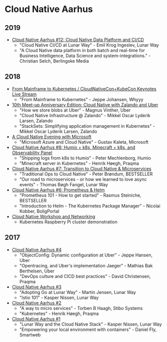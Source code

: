 # Cloud Native Aarhus

## 2019

* [Cloud Native Aarhus #12: Cloud Native Data Platform and CI/CD](https://www.meetup.com/Cloud-Native-Aarhus/events/257106811/)  
  * "Cloud Native CI/CD at Lunar Way" - Emil Krog Ingeslev, Lunar Way
  *  "A Cloud Native data platform in both batch and real-time for Business Intelligence, Data Science and system-integrations." - Christian Selch, Berlingske Media

## 2018
* [From Mainframe to Kubernetes / CloudNativeCon+KubeCon Keynotes Live Stream](https://www.meetup.com/Cloud-Native-Aarhus/events/256345753/)  
  * "From Mainframe to Kubernetes" - Jeppe Johansen, Whyyy
* [10th Meet-up Anniversary Edition: Cloud Native with Zalando and Uber](https://www.meetup.com/Cloud-Native-Aarhus/events/255632833/)  
  * "How we store blobs at Uber" - Magnus Vinther, Uber
  * "Cloud Native Infrastructure @ Zalando" - Mikkel Oscar Lyderik Larsen, Zalando
  * "StackSets: Simplifying application management in Kubernetes" - Mikkel Oscar Lyderik Larsen, Zalando 
* [A Cloud Native Evening with Microsoft](https://www.meetup.com/Cloud-Native-Aarhus/events/253946193/)  
  * "Microsoft Azure and Cloud Native" - Gustav Kaleta, Microsoft  
* [Cloud Native Aarhus #8: Humio + k8s, Minecraft + k8s, and Observability Panel](https://www.meetup.com/Cloud-Native-Aarhus/events/251508540/)  
  * "Shipping logs from k8s to Humio" - Peter Mechlenborg, Humio
  * "Minecraft server in Kubernetes" - Henrik Høegh, Praqma 
* [Cloud Native Aarhus #7: Transition to Cloud Native & Microservices](https://www.meetup.com/Cloud-Native-Aarhus/events/248922498/)  
  * "Traditional Ops to Cloud Native" - Peter Brøndum, BESTSELLER
  * "Our road to microservices - or how we learned to love async events" - Thomas Bøgh Fangel, Lunar Way
* [Cloud Native Aarhus #6: Prometheus & Helm](https://www.meetup.com/Cloud-Native-Aarhus/events/246895606/)  
  * "Prometheus 101 - How to get started" - Rasmus Steiniche, BESTSELLER
  * "Introduction to Helm - The Kubernetes Package Manager" - Nicolai Kobber, BoligPortal
* [Cloud Native Workshop and Networking](https://www.meetup.com/Cloud-Native-Aarhus/events/246454051/)
  * Kubernetes Raspberry Pi cluster demonstration

## 2017
* [Cloud Native Aarhus #4](https://www.meetup.com/Cloud-Native-Aarhus/events/244655197/)
  * "ObjectConfig: Dynamic configuration at Uber" - Jeppe Hansen, Uber
  * "Opentracing, and Uber's implementation Jaeger" - Mathias Bak Berthelsen, Uber  
  * "DevOps culture and CICD best practices" - David Christensen, Praqma
* [Cloud Native Aarhus #3](https://www.meetup.com/Cloud-Native-Aarhus/events/243542472/)
  * "Adopting Go at Lunar Way" - Martin Jensen, Lunar Way
  * "Istio 101" - Kasper Nissen, Lunar Way 
* [Cloud Native Aarhus #2](https://www.meetup.com/Cloud-Native-Aarhus/events/240929562/)
  * "A way to micro services" - Torben B Haagh, Stibo Systems
  * "Kubernetes" - Henrik Høegh, Praqma
* [Cloud Native Aarhus #1](https://www.meetup.com/Cloud-Native-Aarhus/events/239352311/)
  * "Lunar Way and the Cloud Native Stack" - Kasper Nissen, Lunar Way 
  * "Empowering your local environment with containers" - Daniel Fly, Smartweb